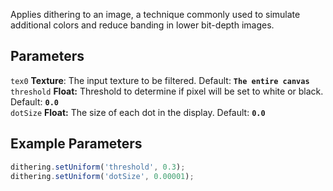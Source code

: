 Applies dithering to an image, a technique commonly used to simulate additional colors and reduce banding in lower bit-depth images.

## Parameters
`tex0` **Texture**: The input texture to be filtered. Default: **`The entire canvas`**
<br>
`threshold` **Float:** Threshold to determine if pixel will be set to white or black. Default: **`0.0`**
<br>
`dotSize` **Float:** The size of each dot in the display. Default: **`0.0`**

## Example Parameters
```javascript hl_lines="1 2"
dithering.setUniform('threshold', 0.3);
dithering.setUniform('dotSize', 0.00001);
```